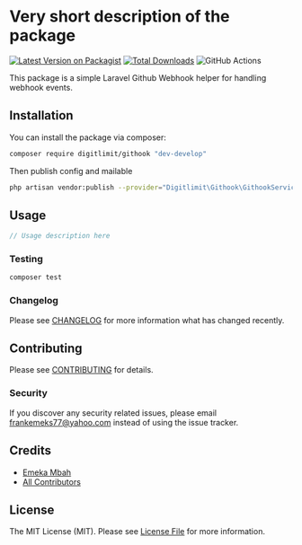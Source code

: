 # Very short description of the package

[![Latest Version on Packagist](https://img.shields.io/packagist/v/digitlimit/githook.svg?style=flat-square)](https://packagist.org/packages/digitlimit/githook)
[![Total Downloads](https://img.shields.io/packagist/dt/digitlimit/githook.svg?style=flat-square)](https://packagist.org/packages/digitlimit/githook)
![GitHub Actions](https://github.com/digitlimit/githook/actions/workflows/main.yml/badge.svg)

This package is a simple Laravel Github Webhook helper for handling webhook events.

## Installation

You can install the package via composer:

```bash
composer require digitlimit/githook "dev-develop"
```

Then publish config and mailable

```bash
php artisan vendor:publish --provider="Digitlimit\Githook\GithookServiceProvider"
```

## Usage

```php
// Usage description here
```

### Testing

```bash
composer test
```

### Changelog

Please see [CHANGELOG](CHANGELOG.md) for more information what has changed recently.

## Contributing

Please see [CONTRIBUTING](CONTRIBUTING.md) for details.

### Security

If you discover any security related issues, please email frankemeks77@yahoo.com instead of using the issue tracker.

## Credits

-   [Emeka Mbah](https://github.com/digitlimit)
-   [All Contributors](../../contributors)

## License

The MIT License (MIT). Please see [License File](LICENSE.md) for more information.